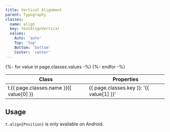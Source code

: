 ```yaml
---
title: Vertical Alignment
parent: Typography
classes:
  name: align
  key: textAlignVertical
  values:
    Auto: 'auto'
    Top: 'top'
    Bottom: 'bottom'
    Center: 'center'
---
```


<table>
  <thead>
    <tr>
      <th>Class</th>
      <th>Properties</th>
    </tr>
  </thead>
  <tbody>
    {%- for value in page.classes.values -%}
      <tr>
        <td>t.{{ page.classes.name }}{{ value[0] }}</td>
        <td>{{ page.classes.key }}: '{{ value[1] }}'</td>
      </tr>
    {%- endfor -%}
  </tbody>
</table>

## Usage

`t.align{Position}` is only available on Android.
